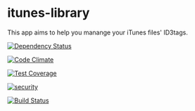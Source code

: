 # itunes-library
This app aims to help you manange your iTunes files' ID3tags.

[![Dependency Status](https://gemnasium.com/jeremyjousse/itunes-library.svg)](https://gemnasium.com/jeremyjousse/itunes-library)

[![Code Climate](https://codeclimate.com/github/jeremyjousse/itunes-library/badges/gpa.svg)](https://codeclimate.com/github/jeremyjousse/itunes-library)

[![Test Coverage](https://codeclimate.com/github/jeremyjousse/itunes-library/badges/coverage.svg)](https://codeclimate.com/github/jeremyjousse/itunes-library)

[![security](https://hakiri.io/github/jeremyjousse/itunes-library/develop.svg)](https://hakiri.io/github/jeremyjousse/itunes-library/develop)

[![Build Status](https://travis-ci.org/jeremyjousse/itunes-library.svg)](https://travis-ci.org/jeremyjousse/itunes-library)
